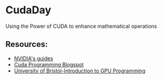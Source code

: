 # CudaDay
Using the Power of CUDA to enhance mathematical operations

## Resources:

- [NVIDIA's guides](https://developer.nvidia.com/how-to-cuda-c-cpp)
- [Cuda Programming Blogspot](http://cuda-programming.blogspot.com/p/tutorial.html)
- [University of Bristol-Introduction to GPU Programming](http://lorenabarba.com/gpuatbu/Program_files/Cruz_gpuComputing09.pdf)
